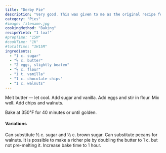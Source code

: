 ```yaml
---
title: "Derby Pie"
description: "Very good. This was given to me as the original recipe for Kentucky Derby Pie for Derby parties."
category: "Pies"
#image: filename.jpg
cookingMethod: "Baking"
recipeYield: "1 loaf"
#prepTime: "15M"
#cookTime: "1H"
#totalTime: "1H15M"
ingredients:
  - "1 c. sugar"
  - "½ c. butter"
  - "2 eggs, slightly beaten"
  - "½ c. flour"
  - "1 t. vanilla"
  - "1 c. chocolate chips"
  - "1 c. walnuts"
---
```


Melt butter — let cool. Add sugar and vanilla. Add eggs and stir in flour. Mix well.
Add chips and walnuts.

Bake at 350℉ for 40 minutes or until golden.

#### Variations

Can substitute ½ c. sugar and ½ c. brown sugar.
Can substitute pecans for walnuts.
It is possible to make a richer pie by doubling the butter to 1 c. but not pre-melting it. Increase bake time to 1 hour.
